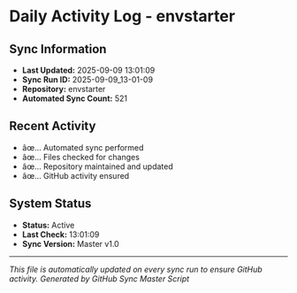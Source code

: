 ﻿# Daily Activity Log - envstarter

## Sync Information
- **Last Updated:** 2025-09-09 13:01:09
- **Sync Run ID:** 2025-09-09_13-01-09
- **Repository:** envstarter
- **Automated Sync Count:** 521

## Recent Activity
- âœ… Automated sync performed
- âœ… Files checked for changes
- âœ… Repository maintained and updated
- âœ… GitHub activity ensured

## System Status
- **Status:** Active
- **Last Check:** 13:01:09
- **Sync Version:** Master v1.0

---
*This file is automatically updated on every sync run to ensure GitHub activity.*
*Generated by GitHub Sync Master Script*
